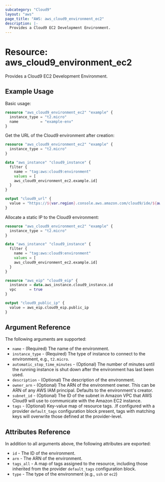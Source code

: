 ```yaml
---
subcategory: "Cloud9"
layout: "aws"
page_title: "AWS: aws_cloud9_environment_ec2"
description: |-
  Provides a Cloud9 EC2 Development Environment.
---
```


# Resource: aws_cloud9_environment_ec2

Provides a Cloud9 EC2 Development Environment.

## Example Usage

Basic usage:

```terraform
resource "aws_cloud9_environment_ec2" "example" {
  instance_type = "t2.micro"
  name          = "example-env"
}
```

Get the URL of the Cloud9 environment after creation:

```terraform
resource "aws_cloud9_environment_ec2" "example" {
  instance_type = "t2.micro"
}

data "aws_instance" "cloud9_instance" {
  filter {
    name = "tag:aws:cloud9:environment"
    values = [
    aws_cloud9_environment_ec2.example.id]
  }
}

output "cloud9_url" {
  value = "https://${var.region}.console.aws.amazon.com/cloud9/ide/${aws_cloud9_environment_ec2.example.id}"
}
```

Allocate a static IP to the Cloud9 environment:

```terraform
resource "aws_cloud9_environment_ec2" "example" {
  instance_type = "t2.micro"
}

data "aws_instance" "cloud9_instance" {
  filter {
    name = "tag:aws:cloud9:environment"
    values = [
    aws_cloud9_environment_ec2.example.id]
  }
}

resource "aws_eip" "cloud9_eip" {
  instance = data.aws_instance.cloud9_instance.id
  vpc      = true
}

output "cloud9_public_ip" {
  value = aws_eip.cloud9_eip.public_ip
}
```

## Argument Reference

The following arguments are supported:

* `name` - (Required) The name of the environment.
* `instance_type` - (Required) The type of instance to connect to the environment, e.g., `t2.micro`.
* `automatic_stop_time_minutes` - (Optional) The number of minutes until the running instance is shut down after the environment has last been used.
* `description` - (Optional) The description of the environment.
* `owner_arn` - (Optional) The ARN of the environment owner. This can be ARN of any AWS IAM principal. Defaults to the environment's creator.
* `subnet_id` - (Optional) The ID of the subnet in Amazon VPC that AWS Cloud9 will use to communicate with the Amazon EC2 instance.
* `tags` - (Optional) Key-value map of resource tags. .If configured with a provider `default_tags` configuration block present, tags with matching keys will overwrite those defined at the provider-level.

## Attributes Reference

In addition to all arguments above, the following attributes are exported:

* `id` - The ID of the environment.
* `arn` - The ARN of the environment.
* `tags_all` - A map of tags assigned to the resource, including those inherited from the provider `default_tags` configuration block.
* `type` - The type of the environment (e.g., `ssh` or `ec2`)
